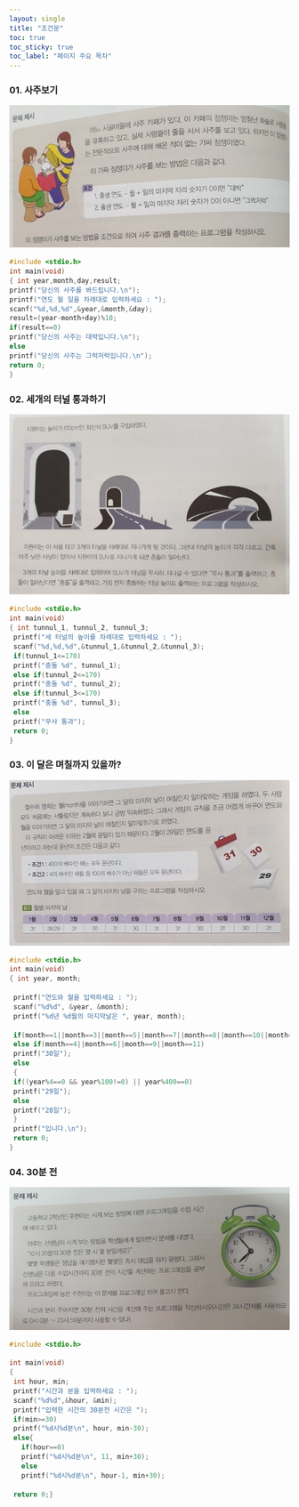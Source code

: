 ```yaml
---
layout: single
title: "조건문"
toc: true
toc_sticky: true
toc_label: "페이지 주요 목차"
---
```


### 01. 사주보기

![saju](/assets/images/if.1.jpg)

~~~c
#include <stdio.h>
int main(void)
{ int year,month,day,result;
printf("당신의 사주를 봐드립니다.\n");
printf("연도 월 일을 차례대로 입력하세요 : ");
scanf("%d,%d,%d",&year,&month,&day);
result=(year-month+day)%10;
if(result==0)
printf("당신의 사주는 대박입니다.\n");
else
printf("당신의 사주는 그럭저럭입니다.\n");
return 0;
}
~~~ 

### 02. 세개의 터널 통과하기

![tunnel](/assets/images/if.2.jpg) 

~~~c 
#include <stdio.h> 
int main(void) 
{ int tunnul_1, tunnul_2, tunnul_3; 
 printf("세 터널의 높이를 차례대로 입력하세요 : "); 
 scanf("%d,%d,%d",&tunnul_1,&tunnul_2,&tunnul_3); 
 if(tunnul_1<=170) 
 printf("충돌 %d", tunnul_1); 
 else if(tunnul_2<=170) 
 printf("충돌 %d", tunnul_2); 
 else if(tunnul_3<=170) 
 printf("충돌 %d", tunnul_3); 
 else 
 printf("무사 통과"); 
 return 0; 
}
~~~ 

### 03. 이 달은 며칠까지 있을까? 
![callenderl](/assets/images/if.3.jpg) 

~~~c 
#include <stdio.h> 
int main(void) 
{ int year, month; 
  
 printf("연도와 월을 입력하세요 : "); 
 scanf("%d%d", &year, &month); 
 printf("%d년 %d월의 마지막날은 ", year, month); 
  
 if(month==1||month==3||month==5||month==7||month==8||month==10||month==12)  printf("31일"); 
 else if(month==4||month==6||month==9||month==11) 
 printf("30일"); 
 else 
 { 
 if((year%4==0 && year%100!=0) || year%400==0)
 printf("29일"); 
 else 
 printf("28일"); 
 } 
 printf("입니다.\n"); 
 return 0; 
}
~~~ 

### 04. 30분 전

![minutes](/assets/images/if.4.jpg)

~~~c
#include <stdio.h>
 
int main(void)
{
 int hour, min;
 printf("시간과 분을 입력하세요 : ");
 scanf("%d%d",&hour, &min);
 printf("입력한 시간의 30분전 시간은 ");
 if(min>=30)
 printf("%d시%d분\n", hour, min-30);
 else{
   if(hour==0)
   printf("%d시%d분\n", 11, min+30);
   else
   printf("%d시%d분\n", hour-1, min+30);

 return 0;}
 ~~~
